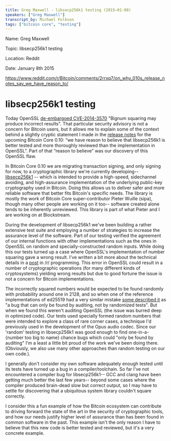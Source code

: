 ```yaml
---
title: Greg Maxwell - libsecp256k1 testing (2015–01-08)
speakers: ["Greg Maxwell"]
transcript_by: Michael Folkson
tags: ["bitcoin core", "testing"]
---
```


Name: Greg Maxwell

Topic: libsecp256k1 testing

Location: Reddit

Date: January 8th 2015

<https://www.reddit.com/r/Bitcoin/comments/2rrxq7/on_why_010s_release_notes_say_we_have_reason_to/>

# libsecp256k1 testing

Today OpenSSL [de-embargoed CVE-2014-3570](https://www.openssl.org/news/secadv/20150108.txt) "Bignum squaring may produce incorrect results". That particular security advisory is not a concern for Bitcoin users, but it allows me to explain some of the context behind a slightly cryptic statement I made in the [release notes](https://github.com/bitcoin/bitcoin/blob/master/doc/release-notes/release-notes-0.10.0.md) for the upcoming Bitcoin Core 0.10: “we have reason to believe that libsecp256k1 is better tested and more thoroughly reviewed than the implementation in OpenSSL”. Part of that “reason to believe” was our discovery of this OpenSSL flaw.

In Bitcoin Core 0.10 we are migrating transaction signing, and only signing for now, to a cryptographic library we're currently developing-- [libsecp256k1](https://github.com/bitcoin-core/secp256k1) -- which is intended to provide a high-speed, sidechannel avoiding, and high-assurance implementation of the underlying public-key cryptography used in Bitcoin. Doing this allows us to deliver safer and more reliable software that better fits Bitcoin's specific needs. The library is mostly the work of Bitcoin Core super-contributor Pieter Wuille (sipa), though many other people are working on it too-- software created alone tends to be inherently unreviewed. This library is part of what Pieter and I are working on at Blockstream.

During the development of libsecp256k1 we've been building a rather extensive test suite and employing a number of strategies to increase the assurance level of the software. Part of our testing verified the agreement of our internal functions with other implementations such as the ones in OpenSSL on random and specially-constructed random inputs. While doing this our tests turned up a case where OpenSSL's implementation of number squaring gave a wrong result. I've written a bit more about the technical details in a [post](https://np.reddit.com/r/programming/comments/2rrc64/openssl_security_advisory_new_openssl_releases/cnilq2w/?context=3) in /r/ programming. This error in OpenSSL could result in a number of cryptographic operations (for many different kinds of cryptosystems) yielding wrong results but due to good fortune the issue is not a concern for Bitcoin implementations.

The incorrectly squared numbers would be expected to be found randomly with probability around one in 2128, and so when one of the reference implementations of ed25519 had a very similar mistake [some described it](https://gist.github.com/CodesInChaos/8374632) as "a bug that can only be found by auditing, not by randomized tests". But when we found this weren't auditing OpenSSL (the issue was burred deep in optimized code). Our tests used specially formed random numbers that were intended to explore a class of rare corner cases, a technique I'd previously used in the development of the Opus audio codec. Since our 'random' testing in libsecp256k1 was good enough to find one-in-a-{number too big to name} chance bugs which could "only be found by auditing" I'm a least a little bit proud of the work we've been doing there. (Obviously, we also use many other approaches than random testing on our own code.).

I generally don't consider my own software adequately enough tested until its tests have turned up a bug in a compiler/toolchain. So far I've not encountered a compiler bug for libsecp256k1-- GCC and clang have been getting much better the last few years-- beyond some cases where the compiler produced brain-dead slow but correct output, so I may have to settle for discovering that a ubiquitous system library couldn't square correctly.

I consider this a fun example of how the Bitcoin ecosystem can contribute to driving forward the state of the art in the security of cryptographic tools, and how our needs justify higher level of assurance than has been found in common software in the past. This example isn't the only reason I have to believe that this new code is better tested and reviewed, but it's a very concrete example.
